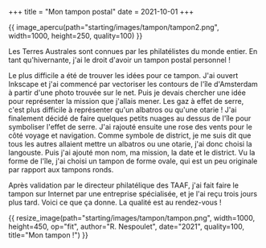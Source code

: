 +++
title = "Mon tampon postal"
date = 2021-10-01
+++

{{ image_apercu(path="starting/images/tampon/tampon2.png", width=1000, height=250, quality=100) }}

Les Terres Australes sont connues par les philatélistes du monde entier. En tant qu'hivernante, j'ai le droit d'avoir un tampon postal personnel !

<!-- more -->

Le plus difficile a été de trouver les idées pour ce tampon. J'ai ouvert Inkscape et j'ai commencé par vectoriser les contours de l'île d'Amsterdam à partir d'une photo trouvée sur le net. Puis je devais chercher une idée pour représenter la mission que j'allais mener. Les gaz à effet de serre, c'est plus difficile à représenter qu'un albatros ou qu'une otarie ! J'ai finalement décidé de faire quelques petits nuages au dessus de l'île pour symboliser l'effet de serre. J'ai rajouté ensuite une rose des vents pour le côté voyage et navigation. Comme symbole de district, je me suis dit que tous les autres allaient mettre un albatros ou une otarie, j'ai donc choisi la langouste. Puis j'ai ajouté mon nom, ma mission, la date et le district. 
Vu la forme de l'île, j'ai choisi un tampon de forme ovale, qui est un peu originale par rapport aux tampons ronds. 

Après validation par le directeur philatélique des TAAF, j'ai fait faire le tampon sur Internet par une entreprise spécialisée, et je l'ai reçu trois jours plus tard. Voici ce que ça donne. La qualité est au rendez-vous !


{{ resize_image(path="starting/images/tampon/tampon.png", width=1000, height=450, op="fit", author="R. Nespoulet", date="2021", quality=100, title="Mon tampon !") }}
